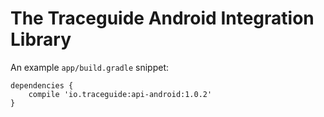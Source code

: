 # The Traceguide Android Integration Library

An example `app/build.gradle` snippet:

    dependencies {
        compile 'io.traceguide:api-android:1.0.2'
    }
